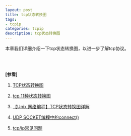 ```yaml
---
layout: post
title: tcp状态转换图
tags:
- tcpip
categories: tcpip
description: tcp状态转换图
---
```



本章我们详细介绍一下tcp状态转换图，以进一步了解tcp协议。


<!-- more -->


<br />
<br />

**[参看]**

1. [TCP状态转换图](https://www.cnblogs.com/qlee/archive/2011/07/12/2104089.html)

2. [tcp 11种状态转换图](http://blog.csdn.net/pearl_c/article/details/51226320)

3. [【Unix 网络编程】TCP状态转换图详解](http://blog.csdn.net/wenqian1991/article/details/40110703)

4. [UDP SOCKET编程中的connect()](https://blog.csdn.net/ixidof/article/details/5275213)

5. [tcp/ip常见问题](https://www.cnblogs.com/wulala1119/p/4749892.html)

<br />
<br />
<br />

